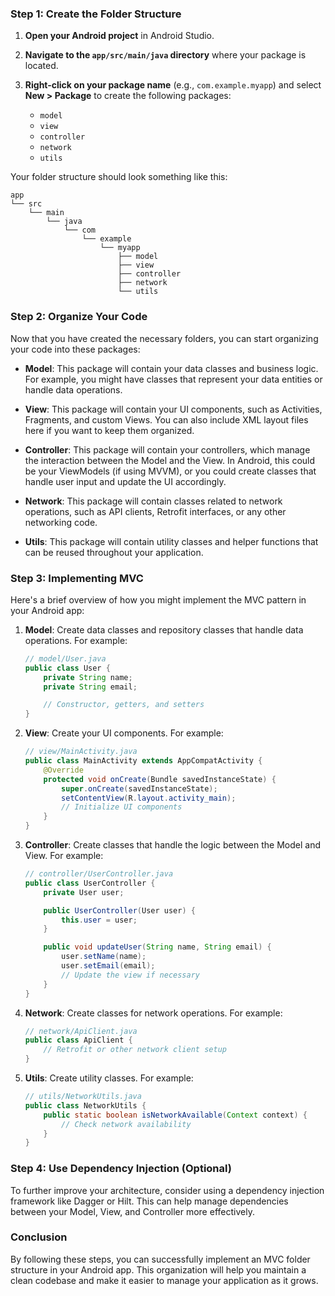 ### Step 1: Create the Folder Structure

1. **Open your Android project** in Android Studio.
2. **Navigate to the `app/src/main/java` directory** where your package is located.
3. **Right-click on your package name** (e.g., `com.example.myapp`) and select **New > Package** to create the following packages:

   - `model`
   - `view`
   - `controller`
   - `network`
   - `utils`

Your folder structure should look something like this:

```
app
└── src
    └── main
        └── java
            └── com
                └── example
                    └── myapp
                        ├── model
                        ├── view
                        ├── controller
                        ├── network
                        └── utils
```

### Step 2: Organize Your Code

Now that you have created the necessary folders, you can start organizing your code into these packages:

- **Model**: This package will contain your data classes and business logic. For example, you might have classes that represent your data entities or handle data operations.

- **View**: This package will contain your UI components, such as Activities, Fragments, and custom Views. You can also include XML layout files here if you want to keep them organized.

- **Controller**: This package will contain your controllers, which manage the interaction between the Model and the View. In Android, this could be your ViewModels (if using MVVM), or you could create classes that handle user input and update the UI accordingly.

- **Network**: This package will contain classes related to network operations, such as API clients, Retrofit interfaces, or any other networking code.

- **Utils**: This package will contain utility classes and helper functions that can be reused throughout your application.

### Step 3: Implementing MVC

Here's a brief overview of how you might implement the MVC pattern in your Android app:

1. **Model**: Create data classes and repository classes that handle data operations. For example:

   ```java
   // model/User.java
   public class User {
       private String name;
       private String email;

       // Constructor, getters, and setters
   }
   ```

2. **View**: Create your UI components. For example:

   ```java
   // view/MainActivity.java
   public class MainActivity extends AppCompatActivity {
       @Override
       protected void onCreate(Bundle savedInstanceState) {
           super.onCreate(savedInstanceState);
           setContentView(R.layout.activity_main);
           // Initialize UI components
       }
   }
   ```

3. **Controller**: Create classes that handle the logic between the Model and View. For example:

   ```java
   // controller/UserController.java
   public class UserController {
       private User user;

       public UserController(User user) {
           this.user = user;
       }

       public void updateUser(String name, String email) {
           user.setName(name);
           user.setEmail(email);
           // Update the view if necessary
       }
   }
   ```

4. **Network**: Create classes for network operations. For example:

   ```java
   // network/ApiClient.java
   public class ApiClient {
       // Retrofit or other network client setup
   }
   ```

5. **Utils**: Create utility classes. For example:

   ```java
   // utils/NetworkUtils.java
   public class NetworkUtils {
       public static boolean isNetworkAvailable(Context context) {
           // Check network availability
       }
   }
   ```

### Step 4: Use Dependency Injection (Optional)

To further improve your architecture, consider using a dependency injection framework like Dagger or Hilt. This can help manage dependencies between your Model, View, and Controller more effectively.

### Conclusion

By following these steps, you can successfully implement an MVC folder structure in your Android app. This organization will help you maintain a clean codebase and make it easier to manage your application as it grows.